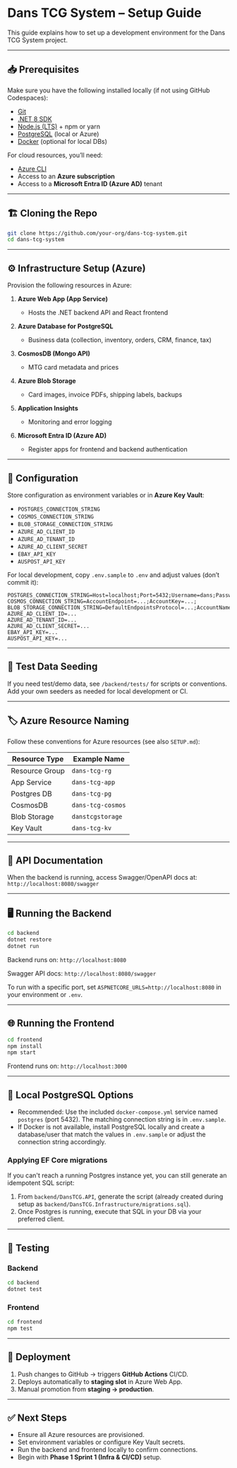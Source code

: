 # Dans TCG System – Setup Guide

This guide explains how to set up a development environment for the Dans TCG System project.

---

## 📥 Prerequisites
Make sure you have the following installed locally (if not using GitHub Codespaces):
- [Git](https://git-scm.com/)  
- [.NET 8 SDK](https://dotnet.microsoft.com/download)  
- [Node.js (LTS)](https://nodejs.org/) + npm or yarn  
- [PostgreSQL](https://www.postgresql.org/) (local or Azure)  
- [Docker](https://www.docker.com/) (optional for local DBs)  

For cloud resources, you’ll need:
- [Azure CLI](https://learn.microsoft.com/en-us/cli/azure/install-azure-cli)  
- Access to an **Azure subscription**  
- Access to a **Microsoft Entra ID (Azure AD)** tenant  

---

## 🏗️ Cloning the Repo
```bash
git clone https://github.com/your-org/dans-tcg-system.git
cd dans-tcg-system
```

---

## ⚙️ Infrastructure Setup (Azure)
Provision the following resources in Azure:
1. **Azure Web App (App Service)**  
   - Hosts the .NET backend API and React frontend  

2. **Azure Database for PostgreSQL**  
   - Business data (collection, inventory, orders, CRM, finance, tax)  

3. **CosmosDB (Mongo API)**  
   - MTG card metadata and prices  

4. **Azure Blob Storage**  
   - Card images, invoice PDFs, shipping labels, backups  

5. **Application Insights**  
   - Monitoring and error logging  

6. **Microsoft Entra ID (Azure AD)**  
   - Register apps for frontend and backend authentication  

---

## 🔑 Configuration

Store configuration as environment variables or in **Azure Key Vault**:

- `POSTGRES_CONNECTION_STRING`  
- `COSMOS_CONNECTION_STRING`  
- `BLOB_STORAGE_CONNECTION_STRING`  
- `AZURE_AD_CLIENT_ID`  
- `AZURE_AD_TENANT_ID`  
- `AZURE_AD_CLIENT_SECRET`  
- `EBAY_API_KEY`  
- `AUSPOST_API_KEY`  

For local development, copy `.env.sample` to `.env` and adjust values (don’t commit it):
```
POSTGRES_CONNECTION_STRING=Host=localhost;Port=5432;Username=dans;Password=password;Database=dantcg
COSMOS_CONNECTION_STRING=AccountEndpoint=...;AccountKey=...;
BLOB_STORAGE_CONNECTION_STRING=DefaultEndpointsProtocol=...;AccountName=...;AccountKey=...;
AZURE_AD_CLIENT_ID=...
AZURE_AD_TENANT_ID=...
AZURE_AD_CLIENT_SECRET=...
EBAY_API_KEY=...
AUSPOST_API_KEY=...
```

---

## 🧪 Test Data Seeding
If you need test/demo data, see `/backend/tests/` for scripts or conventions. Add your own seeders as needed for local development or CI.

---

## 🏷️ Azure Resource Naming
Follow these conventions for Azure resources (see also `SETUP.md`):

| Resource Type         | Example Name                |
|----------------------|----------------------------|
| Resource Group       | `dans-tcg-rg`              |
| App Service          | `dans-tcg-app`             |
| Postgres DB          | `dans-tcg-pg`              |
| CosmosDB             | `dans-tcg-cosmos`          |
| Blob Storage         | `danstcgstorage`           |
| Key Vault            | `dans-tcg-kv`              |

---

## 📖 API Documentation
When the backend is running, access Swagger/OpenAPI docs at:  
`http://localhost:8080/swagger`

---

## 🖥️ Running the Backend
```bash
cd backend
dotnet restore
dotnet run
```
Backend runs on: `http://localhost:8080`

Swagger API docs: `http://localhost:8080/swagger`

To run with a specific port, set `ASPNETCORE_URLS=http://localhost:8080` in your environment or `.env`.

---

## 🌐 Running the Frontend
```bash
cd frontend
npm install
npm start
```
Frontend runs on: `http://localhost:3000`

---

## 🐘 Local PostgreSQL Options

- Recommended: Use the included `docker-compose.yml` service named `postgres` (port 5432). The matching connection string is in `.env.sample`.
- If Docker is not available, install PostgreSQL locally and create a database/user that match the values in `.env.sample` or adjust the connection string accordingly.

### Applying EF Core migrations

If you can't reach a running Postgres instance yet, you can still generate an idempotent SQL script:

1. From `backend/DansTCG.API`, generate the script (already created during setup as `backend/DansTCG.Infrastructure/migrations.sql`).
2. Once Postgres is running, execute that SQL in your DB via your preferred client.

---

## 🧪 Testing
### Backend
```bash
cd backend
dotnet test
```

### Frontend
```bash
cd frontend
npm test
```

---

## 🚀 Deployment
1. Push changes to GitHub → triggers **GitHub Actions** CI/CD.  
2. Deploys automatically to **staging slot** in Azure Web App.  
3. Manual promotion from **staging → production**.  

---

## ✅ Next Steps
- Ensure all Azure resources are provisioned.  
- Set environment variables or configure Key Vault secrets.  
- Run the backend and frontend locally to confirm connections.  
- Begin with **Phase 1 Sprint 1 (Infra & CI/CD)** setup.  

